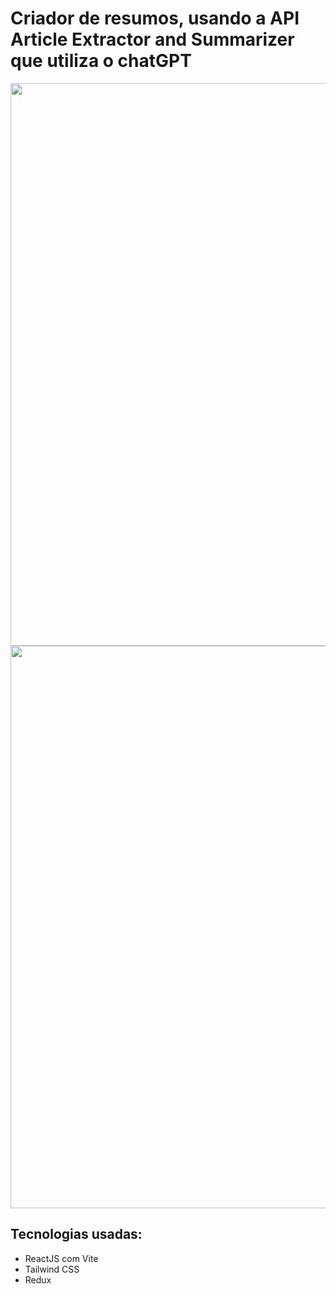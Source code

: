 # Criador de resumos, usando a API Article Extractor and Summarizer que utiliza o chatGPT

<div align="center">
  <img src="https://user-images.githubusercontent.com/20708420/234991704-500e78eb-c0ec-41da-8a73-62a4db737c49.PNG" width="900px" />
</div>

<div align="center">
  <img src="https://user-images.githubusercontent.com/20708420/234992725-06274512-b7f4-46a1-b880-5698f4f948e0.PNG" width="900px" />
</div>

## Tecnologias usadas:

- ReactJS com Vite
- Tailwind CSS
- Redux

